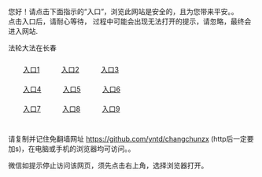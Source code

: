 您好！请点击下面指示的“入口”，浏览此网站是安全的，且为您带来平安。。 <br/>
点击入口后，请耐心等待， 过程中可能会出现无法打开的提示，请忽略，最终会进入网站. </br>

法轮大法在长春<br/>
<div style="padding:10px"><a style="margin:20px" target="_blank" href="https://djevt1esw6vhs.cloudfront.net/2Qpsp?tgxrhocc" id="ccLink1" rel="nofollow">入口1</a> <a target="_blank" style="margin:20px" href="https://d2z1cj8hrc727x.cloudfront.net/2Qpsp?kdyxzlew" id="ccLink2" rel="nofollow">入口2</a> <a style="margin:20px" target="_blank" href="https://dni1dnswlz33m.cloudfront.net/2Qpsp?fedhzizq" id="ccLink3" rel="nofollow">入口3</a></div>

<div style="padding:10px" ><a style="margin:20px" target="_blank" href="https://djevt1esw6vhs.cloudfront.net/2Qpsp?tgxrhocc" id="ccLink4" rel="nofollow">入口4</a> <a style="margin:20px" href="https://d2z1cj8hrc727x.cloudfront.net/2Qpsp?kdyxzlew" target="_blank" id="ccLink5" rel="nofollow">入口5</a> <a style="margin:20px" href="https://dni1dnswlz33m.cloudfront.net/2Qpsp?fedhzizq" target="_blank" id="ccLink6" rel="nofollow">入口6</a></div>

<div style="padding:10px"><a style="margin:20px" target="_blank" href="https://djevt1esw6vhs.cloudfront.net/2Qpsp?tgxrhocc" id="ccLink7" rel="nofollow">入口7</a> <a style="margin:20px" href="https://d2z1cj8hrc727x.cloudfront.net/2Qpsp?kdyxzlew" target="_blank" id="ccLink8" rel="nofollow">入口8</a> <a style="margin:20px" target="_blank" href="https://dni1dnswlz33m.cloudfront.net/2Qpsp?fedhzizq" id="ccLink9" rel="nofollow">入口9</a></div>

<br/>



请复制并记住免翻墙网址 https://github.com/yntd/changchunzx (http后一定要加s)，在电脑或手机的浏览器均可访问。。<br/>

微信如提示停止访问该网页，须先点击右上角，选择浏览器打开。
